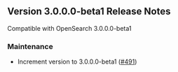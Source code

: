 ## Version 3.0.0.0-beta1 Release Notes

Compatible with OpenSearch 3.0.0.0-beta1

### Maintenance
* Increment version to 3.0.0.0-beta1 ([#491](https://github.com/opensearch-project/dashboards-search-relevance/pull/491))